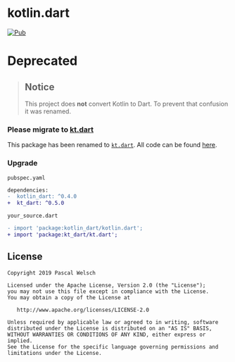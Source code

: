 # kotlin.dart

[![Pub](https://img.shields.io/pub/v/kotlin_dart.svg)](https://pub.dartlang.org/packages/kotlin_dart)

# Deprecated 

>## Notice
>This project does **not** convert Kotlin to Dart. To prevent that confusion it was renamed.

### Please migrate to [kt.dart](https://github.com/passsy/kt.dart)

This package has been renamed to [`kt.dart`](https://github.com/passsy/kt.dart).
All code can be found [here](https://github.com/passsy/kt.dart).


### Upgrade

`pubspec.yaml`
```diff
dependencies:
-  kotlin_dart: ^0.4.0
+  kt_dart: ^0.5.0
```

`your_source.dart`
```diff
- import 'package:kotlin_dart/kotlin.dart';
+ import 'package:kt_dart/kt.dart';
```


## License

```
Copyright 2019 Pascal Welsch

Licensed under the Apache License, Version 2.0 (the "License");
you may not use this file except in compliance with the License.
You may obtain a copy of the License at

   http://www.apache.org/licenses/LICENSE-2.0

Unless required by applicable law or agreed to in writing, software
distributed under the License is distributed on an "AS IS" BASIS,
WITHOUT WARRANTIES OR CONDITIONS OF ANY KIND, either express or implied.
See the License for the specific language governing permissions and
limitations under the License.
```
